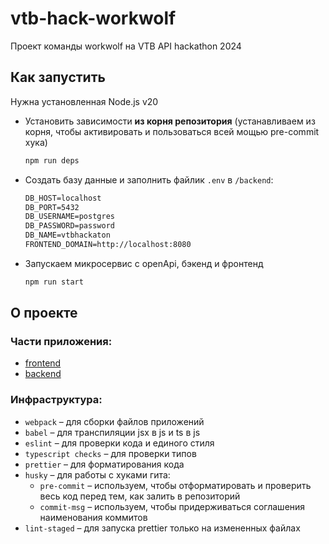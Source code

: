 # vtb-hack-workwolf

Проект команды workwolf на VTB API hackathon 2024

## Как запустить

Нужна установленная Node.js v20

- Установить зависимости **из корня репозитория** (устанавливаем из корня, чтобы активировать и пользоваться всей мощью pre-commit хука)
  ```bash
  npm run deps
  ```
- Создать базу данные и заполнить файлик `.env` в `/backend`:
  ```txt
  DB_HOST=localhost
  DB_PORT=5432
  DB_USERNAME=postgres
  DB_PASSWORD=password
  DB_NAME=vtbhackaton
  FRONTEND_DOMAIN=http://localhost:8080
  ```
- Запускаем микросервис с openApi, бэкенд и фронтенд
  ```bash
  npm run start
  ```

## О проекте

### Части приложения:

- [frontend](./frontend)
- [backend](./backend)

### Инфраструктура:

- `webpack` – для сборки файлов приложений
- `babel` – для транспиляции jsx в js и ts в js
- `eslint` – для проверки кода и единого стиля
- `typescript checks` – для проверки типов
- `prettier` – для форматирования кода
- `husky` – для работы с хуками гита:
  - `pre-commit` – используем, чтобы отформатировать и проверить весь код перед тем, как залить в репозиторий
  - `commit-msg` – используем, чтобы придерживаться соглашения наименования коммитов
- `lint-staged` – для запуска prettier только на измененных файлах
